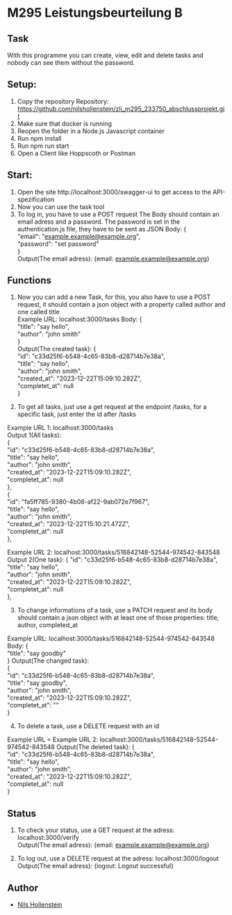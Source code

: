 # M295 Leistungsbeurteilung B

## Task 
With this programme you can create, view, edit and delete tasks and nobody can see them without the password.


## Setup:
1. Copy the repository Repository: https://github.com/nilshollenstein/zli_m295_233750_abschlussprojekt.git  
2. Make sure that docker is running
3. Reopen the folder in a Node.js Javascript container
4. Run npm install
5. Run npm run start
6. Open a Client like Hoppscoth or Postman

## Start:
1. Open the site http://localhost:3000/swagger-ui to get access to the API-spezification
2. Now you can use the task tool
3. To log in, you have to use a POST request  The Body should contain an email adress and a password. The password is set in the authentication.js file, they have to be sent as JSON
Body: 
{  
    "email": "example.example@example.org",  
    "password": "set password"  
}  
Output(The email adress): {email: example.example@example.org}

## Functions
1. Now you can add a new Task, for this, you also have to use a POST request, it should contain a json object with a property called author and one called title  
Example URL: localhost:3000/tasks
Body: 
{  
    "title": "say hello",  
    "author": "john smith"  
}  
Output(The created task): 
{   
  "id": "c33d25f6-b548-4c65-83b8-d28714b7e38a",  
  "title": "say hello",  
  "author": "john smith",  
  "created_at": "2023-12-22T15:09:10.282Z",  
  "completet_at": null  
}  

2. To get all tasks, just use a get request at the endpoint /tasks, for a specific task, just enter the id after /tasks

Example URL 1: localhost:3000/tasks  
Output 1(All tasks):     
{  
    "id": "c33d25f6-b548-4c65-83b8-d28714b7e38a",  
    "title": "say hello",  
    "author": "john smith",  
    "created_at": "2023-12-22T15:09:10.282Z",  
    "completet_at": null  
  },  
  {  
    "id": "fa5ff785-9380-4b08-af22-9ab072e7f967",  
    "title": "say hello",  
    "author": "john smith",  
    "created_at": "2023-12-22T15:10:21.472Z",  
    "completet_at": null  
  },  

Example URL 2: localhost:3000/tasks/516842148-52544-974542-843548    
Output 2(One task):    {
    "id": "c33d25f6-b548-4c65-83b8-d28714b7e38a",  
    "title": "say hello",  
    "author": "john smith",  
    "created_at": "2023-12-22T15:09:10.282Z",  
    "completet_at": null  
  },   

3. To change informations of a task, use a PATCH request and its body should contain a json object with at least one of those properties: title, author, completed_at

Example URL: localhost:3000/tasks/516842148-52544-974542-843548 
Body: 
{  
    "title": "say goodby"  
}
Output(The changed task):  
{  
  "id": "c33d25f6-b548-4c65-83b8-d28714b7e38a",  
  "title": "say goodby",  
  "author": "john smith",  
  "created_at": "2023-12-22T15:09:10.282Z",  
  "completet_at": ""  
}  


4. To delete a task, use a DELETE request with an id  

Example URL = Example URL 2: localhost:3000/tasks/516842148-52544-974542-843548 
Output(The deleted task): 
{  
  "id": "c33d25f6-b548-4c65-83b8-d28714b7e38a",  
  "title": "say hello",  
  "author": "john smith",  
  "created_at": "2023-12-22T15:09:10.282Z",  
  "completet_at": null  
}  

## Status
1. To check your status, use a GET request at the adress: localhost:3000/verify  
Output(The email adress): {email: example.example@example.org}  

2. To log out, use a DELETE request at the adress: localhost:3000/logout
Output(The email adress): {logout: Logout successful}

## Author
- [Nils Hollenstein](https://github.com/nilshollenstein)
